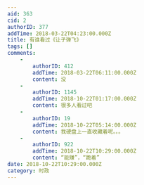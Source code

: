 ```yaml
---
aid: 363
cid: 2
authorID: 377
addTime: 2018-03-22T04:23:00.000Z
title: 有谁看过《让子弹飞》
tags: []
comments:
    -
        authorID: 412
        addTime: 2018-03-22T06:11:00.000Z
        content: 没
    -
        authorID: 1145
        addTime: 2018-10-22T01:17:00.000Z
        content: 很多人看过吧
    -
        authorID: 19
        addTime: 2018-10-22T05:14:00.000Z
        content: 我硬盘上一直收藏着呢。。。
    -
        authorID: 922
        addTime: 2018-10-22T10:29:00.000Z
        content: “能赚”，“跪着”
date: 2018-10-22T10:29:00.000Z
category: 时政
---
```



